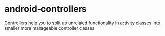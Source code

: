 android-controllers
===================

Controllers help you to split up unrelated functionality in activity classes into smaller more manageable controller classes
